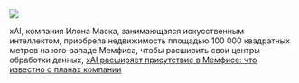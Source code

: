 <!--2025-03-07 18:57:18-->
<div class="yb">
  <div class="rss smaller1 habr"><img src="https://habrastorage.org/getpro/habr/upload_files/904/c79/5b3/904c795b3eb3db46ed511389dd60094c.jpg" /><p>xAI, компания Илона Маска, занимающаяся искусственным интеллектом, приобрела недвижимость площадью 100 000 квадратных метров на юго-западе Мемфиса, чтобы расширить свои центры обработки данных,&nbsp;<a... <br><a class="light" href="https://habr.com/ru/companies/bothub/news/889080/?utm_source=habrahabr&utm_medium=rss&utm_campaign=889080">xAI расширяет присутствие в Мемфисе: что известно о планах компании</a></div>
</div>
